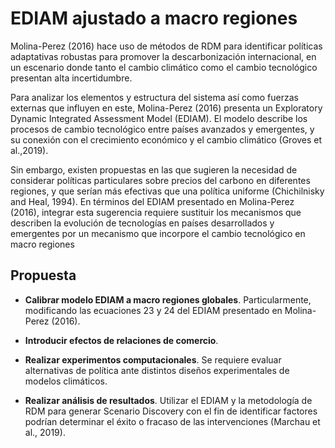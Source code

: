 # EDIAM ajustado a macro regiones

Molina-Perez (2016) hace uso de métodos de RDM para identificar polı́ticas adaptativas robustas para promover la descarbonización internacional, en un escenario donde tanto el cambio climático como el cambio tecnológico presentan alta incertidumbre. 

Para analizar los elementos y estructura del sistema ası́ como fuerzas externas que influyen en este, Molina-Perez (2016) presenta un Exploratory Dynamic Integrated Assessment
Model (EDIAM). El modelo describe los procesos de cambio tecnológico entre paı́ses avanzados y emergentes, y su conexión con el crecimiento económico y el cambio climático (Groves et al.,2019).


Sin embargo, existen propuestas en las que sugieren la necesidad de considerar polı́ticas particulares sobre precios del carbono en diferentes regiones, y que serı́an más efectivas que una polı́tica uniforme (Chichilnisky and Heal, 1994). En términos del EDIAM presentado en Molina-Perez (2016), integrar esta sugerencia requiere sustituir los mecanismos que describen la evolución de tecnologı́as en paı́ses desarrollados y emergentes por un mecanismo que incorpore el cambio tecnológico en macro regiones

## Propuesta 

* **Calibrar modelo EDIAM a macro regiones globales**. Particularmente, modificando las ecuaciones 23 y 24 del EDIAM presentado en Molina-Perez (2016).

* **Introducir efectos de relaciones de comercio**.

* **Realizar experimentos computacionales**. Se requiere evaluar alternativas de polı́tica ante distintos diseños experimentales de modelos climáticos.

* **Realizar análisis de resultados**. Utilizar el EDIAM y la metodologı́a de RDM para generar Scenario Discovery con el fin de identificar factores podrı́an determinar el éxito o fracaso de las intervenciones (Marchau et al., 2019).